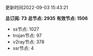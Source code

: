 更新时间2022-09-03 15:43:21

**总订阅: 73**
**总节点: 2935**
**有效节点: 1506**
- ss节点: 1027
- trojan节点: 97
- v2ray节点: 378
- ssr节点: 4
